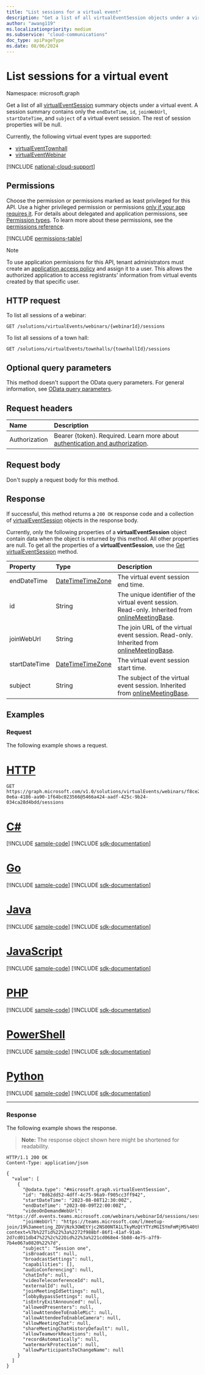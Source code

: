 ```yaml
---
title: "List sessions for a virtual event"
description: "Get a list of all virtualEventSession objects under a virtual event."
author: "awang119"
ms.localizationpriority: medium
ms.subservice: "cloud-communications"
doc_type: apiPageType
ms.date: 08/06/2024
---
```


# List sessions for a virtual event

Namespace: microsoft.graph

Get a list of all [virtualEventSession](../resources/virtualeventsession.md) summary objects under a virtual event. A session summary contains only the `endDateTime`, `id`, `joinWebUrl`, `startDateTime`, and `subject` of a virtual event session. The rest of session properties will be null.


Currently, the following virtual event types are supported: 
- [virtualEventTownhall](../resources/virtualeventtownhall.md)
- [virtualEventWebinar](../resources/virtualeventwebinar.md)

[!INCLUDE [national-cloud-support](../../includes/global-only.md)]

## Permissions

Choose the permission or permissions marked as least privileged for this API. Use a higher privileged permission or permissions [only if your app requires it](/graph/permissions-overview#best-practices-for-using-microsoft-graph-permissions). For details about delegated and application permissions, see [Permission types](/graph/permissions-overview#permission-types). To learn more about these permissions, see the [permissions reference](/graph/permissions-reference).

<!-- { "blockType": "permissions", "name": "virtualevent_list_sessions" } -->
[!INCLUDE [permissions-table](../includes/permissions/virtualevent-list-sessions-permissions.md)]

> [!NOTE]
> To use application permissions for this API, tenant administrators must create an [application access policy](/graph/cloud-communication-online-meeting-application-access-policy) and assign it to a user. This allows the authorized application to access registrants' information from virtual events created by that specific user.

## HTTP request

<!-- {
  "blockType": "ignored"
}
-->

To list all sessions of a webinar:

``` http
GET /solutions/virtualEvents/webinars/{webinarId}/sessions
```

To list all sessions of a town hall:

``` http
GET /solutions/virtualEvents/townhalls/{townhallId}/sessions
```

## Optional query parameters

This method doesn't support the OData query parameters. For general information, see [OData query parameters](/graph/query-parameters).

## Request headers

|Name|Description|
|:---|:---|
|Authorization|Bearer {token}. Required. Learn more about [authentication and authorization](/graph/auth/auth-concepts).|

## Request body

Don't supply a request body for this method.

## Response

If successful, this method returns a `200 OK` response code and a collection of [virtualEventSession](../resources/virtualeventsession.md) objects in the response body.

Currently, only the following properties of a **virtualEventSession** object contain data when the object is returned by this method. All other properties are null. To get all the properties of a **virtualEventSession**, use the [Get virtualEventSession](../api/virtualeventsession-get.md) method.

| Property              | Type                                          | Description    |
| :-------------------- | :-------------------------------------------- | :------------------------------------ |
| endDateTime           | [DateTimeTimeZone](../resources/datetimetimezone.md) | The virtual event session end time.   |
| id | String | The unique identifier of the virtual event session. Read-only. Inherited from [onlineMeetingBase](../resources/onlineMeetingBase.md).    |
| joinWebUrl | String | The join URL of the virtual event session. Read-only. Inherited from [onlineMeetingBase](../resources/onlineMeetingBase.md). |
| startDateTime | [DateTimeTimeZone](../resources/datetimetimezone.md) | The virtual event session start time. |
| subject | String | The subject of the virtual event session. Inherited from [onlineMeetingBase](../resources/onlineMeetingBase.md). |

## Examples

### Request

The following example shows a request.
# [HTTP](#tab/http)
<!-- {
  "blockType": "request",
  "name": "list_virtualeventsessions",
  "sampleKeys": ["f8ce2a5f-0e6a-4186-aa90-1f64bc023566@5466a424-aadf-425c-9b24-034ca28d4bdd"]
}
-->
``` http
GET https://graph.microsoft.com/v1.0/solutions/virtualEvents/webinars/f8ce2a5f-0e6a-4186-aa90-1f64bc023566@5466a424-aadf-425c-9b24-034ca28d4bdd/sessions
```

# [C#](#tab/csharp)
[!INCLUDE [sample-code](../includes/snippets/csharp/list-virtualeventsessions-csharp-snippets.md)]
[!INCLUDE [sdk-documentation](../includes/snippets/snippets-sdk-documentation-link.md)]

# [Go](#tab/go)
[!INCLUDE [sample-code](../includes/snippets/go/list-virtualeventsessions-go-snippets.md)]
[!INCLUDE [sdk-documentation](../includes/snippets/snippets-sdk-documentation-link.md)]

# [Java](#tab/java)
[!INCLUDE [sample-code](../includes/snippets/java/list-virtualeventsessions-java-snippets.md)]
[!INCLUDE [sdk-documentation](../includes/snippets/snippets-sdk-documentation-link.md)]

# [JavaScript](#tab/javascript)
[!INCLUDE [sample-code](../includes/snippets/javascript/list-virtualeventsessions-javascript-snippets.md)]
[!INCLUDE [sdk-documentation](../includes/snippets/snippets-sdk-documentation-link.md)]

# [PHP](#tab/php)
[!INCLUDE [sample-code](../includes/snippets/php/list-virtualeventsessions-php-snippets.md)]
[!INCLUDE [sdk-documentation](../includes/snippets/snippets-sdk-documentation-link.md)]

# [PowerShell](#tab/powershell)
[!INCLUDE [sample-code](../includes/snippets/powershell/list-virtualeventsessions-powershell-snippets.md)]
[!INCLUDE [sdk-documentation](../includes/snippets/snippets-sdk-documentation-link.md)]

# [Python](#tab/python)
[!INCLUDE [sample-code](../includes/snippets/python/list-virtualeventsessions-python-snippets.md)]
[!INCLUDE [sdk-documentation](../includes/snippets/snippets-sdk-documentation-link.md)]

---

### Response

The following example shows the response.
>**Note:** The response object shown here might be shortened for readability.
<!-- {
  "blockType": "response",
  "truncated": true,
  "@odata.type": "Collection(microsoft.graph.virtualEventSession)"
}
-->
``` http
HTTP/1.1 200 OK
Content-Type: application/json

{
  "value": [
    {
      "@odata.type": "#microsoft.graph.virtualEventSession",
      "id": "8d62dd52-4dff-4c75-96a9-f905cc3ff942",
      "startDateTime": "2023-08-08T12:30:00Z",
      "endDateTime": "2023-08-09T22:00:00Z",
      "videoOnDemandWebUrl": "https://df.events.teams.microsoft.com/webinars/webinarId/sessions/session1",
      "joinWebUrl": "https://teams.microsoft.com/l/meetup-join/19%3ameeting_ZDVjNzk3OWEtYjc2NS00NTA1LTkyMzQtYTYzMGI5YmFmMjM5%40thread.v2/0?context=%7b%22Tid%22%3a%2272f988bf-86f1-41af-91ab-2d7cd011db47%22%2c%22Oid%22%3a%221cd068e4-5b08-4e75-a7f9-7b4e067a0820%22%7d",
      "subject": "Session one",
      "isBroadcast": null,
      "broadcastSettings": null,
      "capabilities": [],
      "audioConferencing": null,
      "chatInfo": null,
      "videoTeleconferenceId": null,
      "externalId": null,
      "joinMeetingIdSettings": null,
      "lobbyBypassSettings": null,
      "isEntryExitAnnounced": null,
      "allowedPresenters": null,
      "allowAttendeeToEnableMic": null,
      "allowAttendeeToEnableCamera": null,
      "allowMeetingChat": null,
      "shareMeetingChatHistoryDefault": null,
      "allowTeamworkReactions": null,
      "recordAutomatically": null,
      "watermarkProtection": null,
      "allowParticipantsToChangeName": null
    }
  ]
}
```

